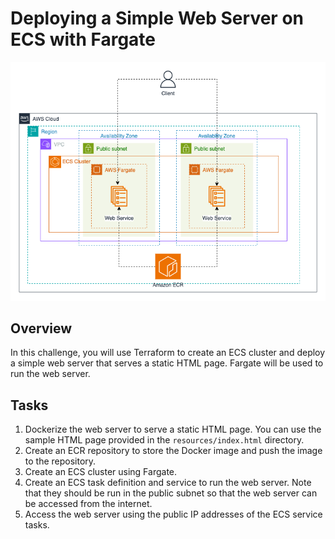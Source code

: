 # Deploying a Simple Web Server on ECS with Fargate

![diagram](diagram.png)

## Overview
In this challenge, you will use Terraform to create an ECS cluster and deploy a simple web server that serves a static HTML page. Fargate will be used to run the web server.

## Tasks
1. Dockerize the web server to serve a static HTML page. You can use the sample HTML page provided in the `resources/index.html` directory. 
2. Create an ECR repository to store the Docker image and push the image to the repository.
3. Create an ECS cluster using Fargate.
4. Create an ECS task definition and service to run the web server. Note that they should be run in the public subnet so that the web server can be accessed from the internet.
5. Access the web server using the public IP addresses of the ECS service tasks.

